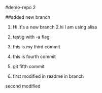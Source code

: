 #demo-repo 2

##added new branch

1. Hi It's a new branch
   2.hi I am using alisa
2. testig with -a flag

3. this is my third commit

4. this is fourth commit

5. git fifth commit

6. first modified in readme in branch

second modified
